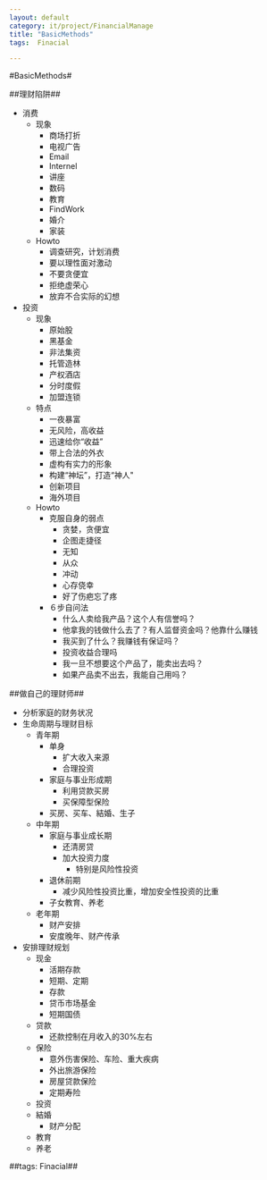 ```yaml
---
layout: default
category: it/project/FinancialManage
title: "BasicMethods"
tags:  Finacial

---
```

#BasicMethods#



##理财陷阱##
* 消费
  * 现象
    * 商场打折
    * 电视广告
    * Email
    * Internel
    * 讲座
    * 数码
    * 教育
    * FindWork
    * 婚介
    * 家装
  * Howto
    * 调查研究，计划消费
    * 要以理性面对激动
    * 不要贪便宜
    * 拒绝虚荣心
    * 放弃不合实际的幻想
* 投资
  * 现象
    * 原始股
    * 黑基金
    * 非法集资
    * 托管造林
    * 产权酒店
    * 分时度假
    * 加盟连锁
  * 特点
    * 一夜暴富
    * 无风险，高收益
    * 迅速给你“收益”
    * 带上合法的外衣
    * 虚构有实力的形象
    * 构建“神坛”，打造“神人"
    * 创新项目
    * 海外项目
  * Howto
    * 克服自身的弱点
      * 贪婪，贪便宜
      * 企图走捷径
      * 无知
      * 从众
      * 冲动
      * 心存侥幸
      * 好了伤疤忘了疼
    * ６步自问法
      * 什么人卖给我产品？这个人有信誉吗？
      * 他拿我的钱做什么去了？有人监督资金吗？他靠什么赚钱
      * 我买到了什么？我赚钱有保证吗？
      * 投资收益合理吗
      * 我一旦不想要这个产品了，能卖出去吗？
      * 如果产品卖不出去，我能自己用吗？



##做自己的理财师##
* 分析家庭的财务状况
* 生命周期与理财目标
  * 青年期
    * 单身
      * 扩大收入来源
      * 合理投资
    * 家庭与事业形成期
      * 利用贷款买房
      * 买保障型保险
    * 买房、买车、結婚、生子
  * 中年期
    * 家庭与事业成长期
      * 还清房贷
      * 加大投资力度
        * 特别是风险性投资
    * 退休前期
      * 减少风险性投资比重，增加安全性投资的比重
    * 子女教育、养老
  * 老年期
    * 财产安排
    * 安度晚年、财产传承
* 安排理财规划
  * 现金
    * 活期存款
    * 短期、定期
    * 存款
    * 贷币市场基金
    * 短期国债
  * 贷款
    * 还款控制在月收入的30%左右
  * 保险
    * 意外伤害保险、车险、重大疾病
    * 外出旅游保险
    * 房屋贷款保险
    * 定期寿险
  * 投资
  * 結婚
    * 财产分配
  * 教育
  * 养老



##tags: Finacial##
